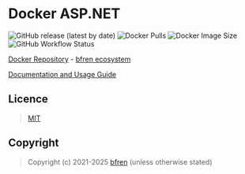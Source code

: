 # Docker ASP.NET

![GitHub release (latest by date)](https://img.shields.io/github/v/release/bfren/docker-aspnet) ![Docker Pulls](https://img.shields.io/endpoint?url=https%3A%2F%2Fbfren.dev%2Fdocker%2Fpulls%2Faspnet) ![Docker Image Size](https://img.shields.io/endpoint?url=https%3A%2F%2Fbfren.dev%2Fdocker%2Fsize%2Faspnet) ![GitHub Workflow Status](https://img.shields.io/github/actions/workflow/status/bfren/docker-aspnet/dev.yml?branch=main)

[Docker Repository](https://hub.docker.com/r/bfren/aspnet) - [bfren ecosystem](https://github.com/bfren/docker)

[Documentation and Usage Guide](https://docs.bfren.dev/docker/base-images/asp.net)

## Licence

> [MIT](https://mit.bfren.dev/2021)

## Copyright

> Copyright (c) 2021-2025 [bfren](https://bfren.dev) (unless otherwise stated)
